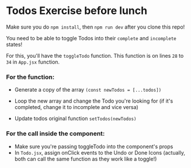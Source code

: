 # Todos Exercise before lunch

Make sure you do `npm install`, then `npm run dev` after you clone this repo!

You need to be able to toggle Todos into their `complete` and `incomplete` states!

For this, you'll have the `toggleTodo` function.
This function is on lines `28` to `34` in `App.jsx` function.

### For the function:

- Generate a copy of the array 
`(const newTodos = [...todos])`

- Loop the new array and change the Todo you're looking for (if it's completed, change it to incomplete and vice versa)

- Update todos original function
`setTodos(newTodos)`

### For the call inside the component:

- Make sure you're passing toggleTodo into the component's props
- In `Todo.jsx`, assign onClick events to the Undo or Done Icons (actually, both can call the same function as they work like a toggle!)